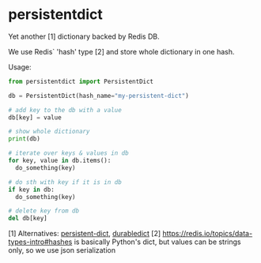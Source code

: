 # persistentdict

Yet another [1] dictionary backed by Redis DB.

We use Redis` 'hash' type [2] and store whole dictionary in one hash.

Usage:
```python
from persistentdict import PersistentDict

db = PersistentDict(hash_name="my-persistent-dict")

# add key to the db with a value
db[key] = value

# show whole dictionary
print(db)

# iterate over keys & values in db
for key, value in db.items():
  do_something(key)

# do sth with key if it is in db
if key in db:
  do_something(key)

# delete key from db
del db[key]
```

[1] Alternatives: [persistent-dict](https://github.com/richardARPANET/persistent-dict), [durabledict](https://github.com/disqus/durabledict/)
[2] https://redis.io/topics/data-types-intro#hashes is basically Python's dict, but values can be strings only, so we use json serialization
